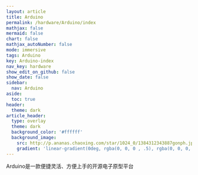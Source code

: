 ```yaml
---
layout: article
title: Arduino
permalink: /hardware/Arduino/index
mathjax: false
mermaid: false
chart: false
mathjax_autoNumber: false
mode: immersive
tags: Arduino
key: Arduino-index
nav_key: hardware
show_edit_on_github: false
show_date: false
sidebar:
  nav: Arduino
aside:
  toc: true
header:
  theme: dark
article_header:
  type: overlay
  theme: dark
  background_color: '#ffffff'
  background_image:
    src: http://p.ananas.chaoxing.com/star/1024_0/1384312343887gonph.jpg
    gradient: 'linear-gradient(0deg, rgba(0, 0, 0 , .5), rgba(0, 0, 0, .5))'
---
```


Arduino是一款便捷灵活、方便上手的开源电子原型平台